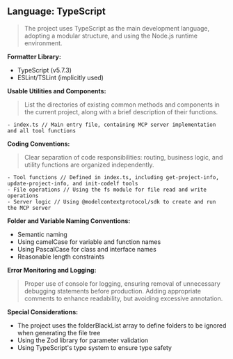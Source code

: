 ## Language: TypeScript
> The project uses TypeScript as the main development language, adopting a modular structure, and using the Node.js runtime environment.

**Formatter Library:**
- TypeScript (v5.7.3)
- ESLint/TSLint (implicitly used)

**Usable Utilities and Components:**
> List the directories of existing common methods and components in the current project, along with a brief description of their functions.
```
- index.ts // Main entry file, containing MCP server implementation and all tool functions
```

**Coding Conventions:**
> Clear separation of code responsibilities: routing, business logic, and utility functions are organized independently.
```
- Tool functions // Defined in index.ts, including get-project-info, update-project-info, and init-codelf tools
- File operations // Using the fs module for file read and write operations
- Server logic // Using @modelcontextprotocol/sdk to create and run the MCP server
```

**Folder and Variable Naming Conventions:**
- Semantic naming
- Using camelCase for variable and function names
- Using PascalCase for class and interface names
- Reasonable length constraints

**Error Monitoring and Logging:**
> Proper use of console for logging, ensuring removal of unnecessary debugging statements before production.
> Adding appropriate comments to enhance readability, but avoiding excessive annotation.

**Special Considerations:**
- The project uses the folderBlackList array to define folders to be ignored when generating the file tree
- Using the Zod library for parameter validation
- Using TypeScript's type system to ensure type safety